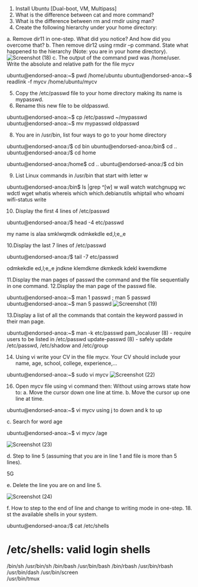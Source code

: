 1. Install Ubuntu [Dual-boot, VM, Multipass]
2. What is the difference between cat and more command?
3. What is the difference between rm and rmdir using man?
4. Create the following hierarchy under your home directory:

a. Remove dir11 in one-step. What did you notice? And how did you overcome that?
b. Then remove dir12 using rmdir –p command. State what happened to the
hierarchy (Note: you are in your home directory).
![Screenshot (18)](https://github.com/user-attachments/assets/0c2f4da5-2ca9-40f2-9cc9-3041a0ab7d12)
c. The output of the command pwd was /home/user. Write the absolute
and relative path for the file mycv

ubuntu@endorsed-anoa:~$ pwd
/home/ubuntu
ubuntu@endorsed-anoa:~$ readlink -f mycv
/home/ubuntu/mycv


5. Copy the /etc/passwd file to your home directory making its name is mypasswd.
6. Rename this new file to be oldpasswd.
   
ubuntu@endorsed-anoa:~$ cp /etc/passwd ~/mypasswd
ubuntu@endorsed-anoa:~$ mv mypasswd oldpasswd
 
8. You are in /usr/bin, list four ways to go to your home directory

ubuntu@endorsed-anoa:/$ cd bin
ubuntu@endorsed-anoa:/bin$ cd ..
ubuntu@endorsed-anoa:/$ cd home


ubuntu@endorsed-anoa:/home$ cd ..
ubuntu@endorsed-anoa:/$ cd bin

9. List Linux commands in /usr/bin that start with letter w

ubuntu@endorsed-anoa:/bin$ ls |grep ^[w]
w
wall
watch
watchgnupg
wc
wdctl
wget
whatis
whereis
which
which.debianutils
whiptail
who
whoami
wifi-status
write

10. Display the first 4 lines of /etc/passwd

ubuntu@endorsed-anoa:/$ head -4 etc/passwd

my name is alaa
smklwqmdk
odmkekdle
ed,l;e,,e

10.Display the last 7 lines of /etc/passwd

ubuntu@endorsed-anoa:/$ tail -7 etc/passwd

odmkekdle
ed,l;e,,e
jndkne
klemdkme
dkmkedk
kdekl
kwemdkme


11.Display the man pages of passwd the command and the file sequentially in one command.
12.Display the man page of the passwd file.

ubuntu@endorsed-anoa:~$ man 1 passwd ; man 5 passwd
ubuntu@endorsed-anoa:~$ man 5 passwd
![Screenshot (19)](https://github.com/user-attachments/assets/ad045caf-c472-4b18-8fcc-899f625a84c1)

13.Display a list of all the commands that contain the keyword passwd in their man page.

ubuntu@endorsed-anoa:~$ man -k etc/passwd
pam_localuser (8)    - require users to be listed in /etc/passwd
update-passwd (8)    - safely update /etc/passwd, /etc/shadow and /etc/group

14. Using vi write your CV in the file mycv. Your CV should include your name, age, school,
college, experience,...

ubuntu@endorsed-anoa:~$ sudo vi mycv
![Screenshot (22)](https://github.com/user-attachments/assets/2081a303-b68b-4b96-a2ba-0aa4b9a53636)


16. Open mycv file using vi command then: Without using arrows state how to:
a. Move the cursor down one line at time.
b. Move the cursor up one line at time.

ubuntu@endorsed-anoa:~$ vi mycv 
using j to down 
and k to up

c. Search for word age

ubuntu@endorsed-anoa:~$ vi mycv 
/age

![Screenshot (23)](https://github.com/user-attachments/assets/b9ba1a82-1bdd-4a7f-8b0d-63f5780d0788)

d. Step to line 5 (assuming that you are in line 1 and file is more than 5 lines).

5G

e. Delete the line you are on and line 5.

![Screenshot (24)](https://github.com/user-attachments/assets/1f39a267-786a-4b81-9dc0-1be75b74b934)

f. How to step to the end of line and change to writing mode in one-step.
18. st the available shells in your system.

ubuntu@endorsed-anoa:/$ cat /etc/shells

# /etc/shells: valid login shells
/bin/sh
/usr/bin/sh
/bin/bash
/usr/bin/bash
/bin/rbash
/usr/bin/rbash
/usr/bin/dash
/usr/bin/screen  
/usr/bin/tmux
